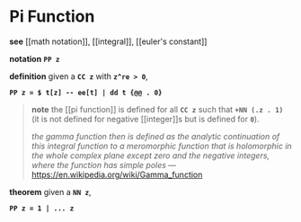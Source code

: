 # Pi Function

**see** [[math notation]], [[integral]], [[euler's constant]]

**notation** **`PP z`**

**definition** given a **`CC z`** with **`z^re > 0`**,

**`PP z = $ t[z] -- ee[t] | dd t {@@ . 0}`**

> **note** the [[pi function]] is defined for all **`CC z`** such that **`+NN (.z . 1)`** (it is not defined for negative [[integer]]s but is defined for **`0`**).
>
> _the gamma function then is defined as the analytic continuation of this integral function to a meromorphic function that is holomorphic in the whole complex plane except zero and the negative integers, where the function has simple poles_ &mdash; <https://en.wikipedia.org/wiki/Gamma_function>

**theorem** given a **`NN z`**,

**`PP z = 1 | ... z`**

